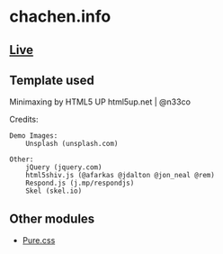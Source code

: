 # chachen.info

## [Live](http://chalzstrassen.github.io/)

## Template used

Minimaxing by HTML5 UP
html5up.net | @n33co

Credits:

	Demo Images:
		Unsplash (unsplash.com)

	Other:
		jQuery (jquery.com)
		html5shiv.js (@afarkas @jdalton @jon_neal @rem)
		Respond.js (j.mp/respondjs)
		Skel (skel.io)

## Other modules

- [Pure.css](http://purecss.io/)